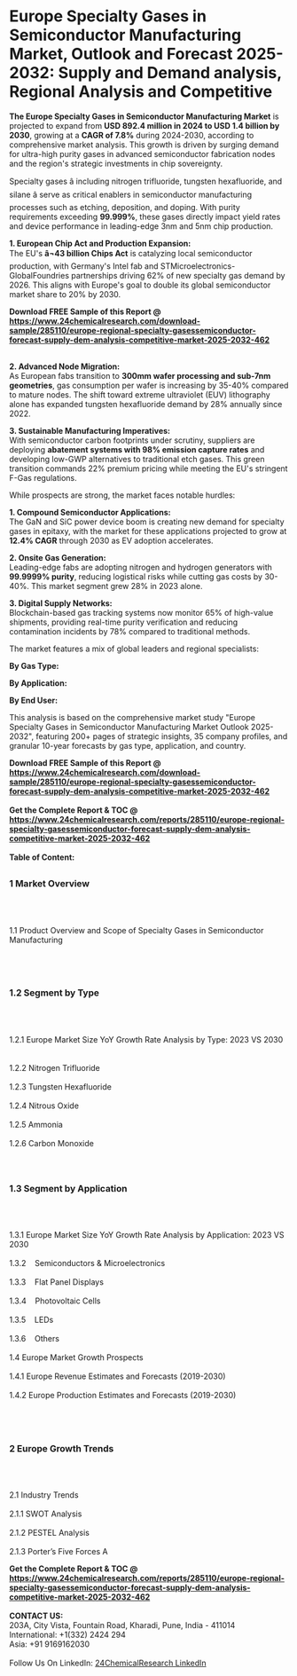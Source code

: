 <h1>Europe Specialty Gases in Semiconductor Manufacturing Market, Outlook and Forecast 2025-2032: Supply and Demand analysis, Regional Analysis and Competitive</h1><p><strong>The Europe Specialty Gases in Semiconductor Manufacturing Market</strong> is projected to expand from <strong>USD 892.4 million in 2024 to USD 1.4 billion by 2030</strong>, growing at a <strong>CAGR of 7.8%</strong> during 2024-2030, according to comprehensive market analysis. This growth is driven by surging demand for ultra-high purity gases in advanced semiconductor fabrication nodes and the region's strategic investments in chip sovereignty.</p><p>Specialty gases â including nitrogen trifluoride, tungsten hexafluoride, and silane â serve as critical enablers in semiconductor manufacturing processes such as etching, deposition, and doping. With purity requirements exceeding <strong>99.999%</strong>, these gases directly impact yield rates and device performance in leading-edge 3nm and 5nm chip production.</p><p><strong>1. European Chip Act and Production Expansion:</strong><br>
The EU's <strong>â¬43 billion Chips Act</strong> is catalyzing local semiconductor production, with Germany's Intel fab and STMicroelectronics-GlobalFoundries partnerships driving 62% of new specialty gas demand by 2026. This aligns with Europe's goal to double its global semiconductor market share to 20% by 2030.</p><div><b>Download FREE Sample of this Report @ 
            <a href="https://www.24chemicalresearch.com/download-sample/285110/europe-regional-specialty-gasessemiconductor-forecast-supply-dem-analysis-competitive-market-2025-2032-462">
            https://www.24chemicalresearch.com/download-sample/285110/europe-regional-specialty-gasessemiconductor-forecast-supply-dem-analysis-competitive-market-2025-2032-462</a></b></div><br><p><strong>2. Advanced Node Migration:</strong><br>
As European fabs transition to <strong>300mm wafer processing and sub-7nm geometries</strong>, gas consumption per wafer is increasing by 35-40% compared to mature nodes. The shift toward extreme ultraviolet (EUV) lithography alone has expanded tungsten hexafluoride demand by 28% annually since 2022.</p><p><strong>3. Sustainable Manufacturing Imperatives:</strong><br>
With semiconductor carbon footprints under scrutiny, suppliers are deploying <strong>abatement systems with 98% emission capture rates</strong> and developing low-GWP alternatives to traditional etch gases. This green transition commands 22% premium pricing while meeting the EU's stringent F-Gas regulations.</p><p>While prospects are strong, the market faces notable hurdles:</p><p><strong>1. Compound Semiconductor Applications:</strong><br>
The GaN and SiC power device boom is creating new demand for specialty gases in epitaxy, with the market for these applications projected to grow at <strong>12.4% CAGR</strong> through 2030 as EV adoption accelerates.</p><p><strong>2. Onsite Gas Generation:</strong><br>
Leading-edge fabs are adopting nitrogen and hydrogen generators with <strong>99.9999% purity</strong>, reducing logistical risks while cutting gas costs by 30-40%. This market segment grew 28% in 2023 alone.</p><p><strong>3. Digital Supply Networks:</strong><br>
Blockchain-based gas tracking systems now monitor 65% of high-value shipments, providing real-time purity verification and reducing contamination incidents by 78% compared to traditional methods.</p><p>The market features a mix of global leaders and regional specialists: </p><p><strong>By Gas Type:</strong></p><p><strong>By Application:</strong></p><p><strong>By End User:</strong></p><p>This analysis is based on the comprehensive market study "Europe Specialty Gases in Semiconductor Manufacturing Market Outlook 2025-2032", featuring 200+ pages of strategic insights, 35 company profiles, and granular 10-year forecasts by gas type, application, and country.</p><div><b>Download FREE Sample of this Report @ 
            <a href="https://www.24chemicalresearch.com/download-sample/285110/europe-regional-specialty-gasessemiconductor-forecast-supply-dem-analysis-competitive-market-2025-2032-462">
            https://www.24chemicalresearch.com/download-sample/285110/europe-regional-specialty-gasessemiconductor-forecast-supply-dem-analysis-competitive-market-2025-2032-462</a></b></div><br><div><b>Get the Complete Report & TOC @ 
            <a href="https://www.24chemicalresearch.com/reports/285110/europe-regional-specialty-gasessemiconductor-forecast-supply-dem-analysis-competitive-market-2025-2032-462">
            https://www.24chemicalresearch.com/reports/285110/europe-regional-specialty-gasessemiconductor-forecast-supply-dem-analysis-competitive-market-2025-2032-462</a></b></div><br>
            <b>Table of Content:</b><p><h2><span style="font-size:16px"><strong>1 Market Overview&nbsp;&nbsp; &nbsp;</strong></span></h2><br />
<br />
<p>1.1 Product Overview and Scope of Specialty Gases in Semiconductor Manufacturing&nbsp;</p><br />
<br />
<h2><strong><span style="font-size:16px">1.2 Segment by Type&nbsp;&nbsp; &nbsp;</span></strong></h2><br />
<br />
<p>1.2.1 Europe Market Size YoY Growth Rate Analysis by Type: 2023 VS 2030&nbsp;&nbsp; &nbsp;<br /><br />
1.2.2 Nitrogen Trifluoride&nbsp;&nbsp; &nbsp;<br /><br />
1.2.3 Tungsten Hexafluoride<br /><br />
1.2.4 Nitrous Oxide<br /><br />
1.2.5 Ammonia<br /><br />
1.2.6 Carbon Monoxide<br /><br />
<br />
<h2><span style="font-size:16px"><strong>1.3 Segment by Application&nbsp;&nbsp;</strong></span></h2><br />
<br />
<p>1.3.1 Europe Market Size YoY Growth Rate Analysis by Application: 2023 VS 2030&nbsp;&nbsp; &nbsp;<br /><br />
1.3.2&nbsp;&nbsp; &nbsp;Semiconductors & Microelectronics<br /><br />
1.3.3&nbsp;&nbsp; &nbsp;Flat Panel Displays<br /><br />
1.3.4&nbsp;&nbsp; &nbsp;Photovoltaic Cells<br /><br />
1.3.5&nbsp;&nbsp; &nbsp;LEDs<br /><br />
1.3.6&nbsp;&nbsp; &nbsp;Others<br /><br />
1.4 Europe Market Growth Prospects&nbsp;&nbsp; &nbsp;<br /><br />
1.4.1 Europe Revenue Estimates and Forecasts (2019-2030)&nbsp;&nbsp; &nbsp;<br /><br />
1.4.2 Europe Production Estimates and Forecasts (2019-2030)&nbsp;&nbsp;</p><br />
<br />
<h2><span style="font-size:16px"><strong>2 Europe Growth Trends&nbsp;&nbsp; &nbsp;</strong></span></h2><br />
<br />
<p>2.1 Industry Trends&nbsp;&nbsp; &nbsp;<br /><br />
2.1.1 SWOT Analysis&nbsp;&nbsp; &nbsp;<br /><br />
2.1.2 PESTEL Analysis&nbsp;&nbsp; &nbsp;<br /><br />
2.1.3 Porter&rsquo;s Five Forces A</p><div><b>Get the Complete Report & TOC @ 
            <a href="https://www.24chemicalresearch.com/reports/285110/europe-regional-specialty-gasessemiconductor-forecast-supply-dem-analysis-competitive-market-2025-2032-462">
            https://www.24chemicalresearch.com/reports/285110/europe-regional-specialty-gasessemiconductor-forecast-supply-dem-analysis-competitive-market-2025-2032-462</a></b></div><br><b>CONTACT US:</b><br>
            203A, City Vista, Fountain Road, Kharadi, Pune, India - 411014<br>
            International: +1(332) 2424 294<br>
            Asia: +91 9169162030 <br><br>
            Follow Us On LinkedIn: <a href="https://www.linkedin.com/company/24chemicalresearch/">24ChemicalResearch LinkedIn</a>
